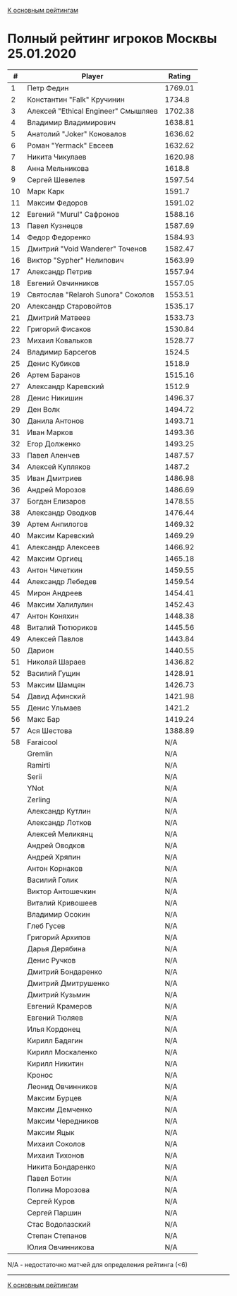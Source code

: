 [К основным рейтингам](https://pee-kay.github.io/russian-wu-rating)
# Полный рейтинг игроков Москвы 25.01.2020 #

| # |Player                             |Rating  |
|---|-----------------------------------|--------|
|  1|Петр Федин                         |1769.01 |
|  2|Константин "Falk" Кручинин         |1734.8  |
|  3|Алексей "Ethical Engineer" Смышляев|1702.38 |
|  4|Владимир Владимирович              |1638.81 |
|  5|Анатолий "Joker" Коновалов         |1636.62 |
|  6|Роман "Yermack" Евсеев             |1632.62 |
|  7|Никита Чикулаев                    |1620.98 |
|  8|Анна Мельникова                    |1618.8  |
|  9|Сергей Шевелев                     |1597.54 |
| 10|Марк Карк                          |1591.7  |
| 11|Максим Федоров                     |1591.02 |
| 12|Евгений "Murul" Сафронов           |1588.16 |
| 13|Павел Кузнецов                     |1587.69 |
| 14|Федор Федоренко                    |1584.93 |
| 15|Дмитрий "Void Wanderer" Точенов    |1582.47 |
| 16|Виктор "Sypher" Нелипович          |1563.99 |
| 17|Александр Петрив                   |1557.94 |
| 18|Евгений Овчинников                 |1557.05 |
| 19|Святослав "Relaroh Sunora" Соколов |1553.51 |
| 20|Александр Старовойтов              |1535.17 |
| 21|Дмитрий Матвеев                    |1533.73 |
| 22|Григорий Фисаков                   |1530.84 |
| 23|Михаил Ковальков                   |1528.77 |
| 24|Владимир Барсегов                  |1524.5  |
| 25|Денис Кубиков                      |1518.9  |
| 26|Артем Баранов                      |1515.16 |
| 27|Александр Каревский                |1512.9  |
| 28|Денис Никишин                      |1496.37 |
| 29|Ден Волк                           |1494.72 |
| 30|Данила Антонов                     |1493.71 |
| 31|Иван Марков                        |1493.36 |
| 32|Егор Долженко                      |1493.25 |
| 33|Павел Аленчев                      |1487.57 |
| 34|Алексей Купляков                   |1487.2  |
| 35|Иван Дмитриев                      |1486.98 |
| 36|Андрей Морозов                     |1486.69 |
| 37|Богдан Елизаров                    |1478.55 |
| 38|Александр Оводков                  |1476.44 |
| 39|Артем Анпилогов                    |1469.32 |
| 40|Максим Каревский                   |1469.29 |
| 41|Александр Алексеев                 |1466.92 |
| 42|Максим Оргиец                      |1465.18 |
| 43|Антон Чичеткин                     |1459.55 |
| 44|Александр Лебедев                  |1459.54 |
| 45|Мирон Андреев                      |1454.41 |
| 46|Максим Халилулин                   |1452.43 |
| 47|Антон Коняхин                      |1448.38 |
| 48|Виталий Тютюриков                  |1445.56 |
| 49|Алексей Павлов                     |1443.84 |
| 50|Дарион                             |1440.55 |
| 51|Николай Шараев                     |1436.82 |
| 52|Василий Гущин                      |1428.91 |
| 53|Максим Шамцян                      |1426.73 |
| 54|Давид Афинский                     |1421.98 |
| 55|Денис Ульмаев                      |1421.2  |
| 56|Макс Бар                           |1419.24 |
| 57|Ася Шестова                        |1388.89 |
| 58|Faraicool                          |   N/A  |
|   |Gremlin                            |   N/A  |
|   |Ramirti                            |   N/A  |
|   |Serii                              |   N/A  |
|   |YNot                               |   N/A  |
|   |Zerling                            |   N/A  |
|   |Александр Кутлин                   |   N/A  |
|   |Александр Лотков                   |   N/A  |
|   |Алексей Меликянц                   |   N/A  |
|   |Андрей Оводков                     |   N/A  |
|   |Андрей Хряпин                      |   N/A  |
|   |Антон Корнаков                     |   N/A  |
|   |Василий Голик                      |   N/A  |
|   |Виктор Антошечкин                  |   N/A  |
|   |Виталий Кривошеев                  |   N/A  |
|   |Владимир Осокин                    |   N/A  |
|   |Глеб Гусев                         |   N/A  |
|   |Григорий Архипов                   |   N/A  |
|   |Дарья Дерябина                     |   N/A  |
|   |Денис Ручков                       |   N/A  |
|   |Дмитрий Бондаренко                 |   N/A  |
|   |Дмитрий Дмитрушенко                |   N/A  |
|   |Дмитрий Кузьмин                    |   N/A  |
|   |Евгений Крамеров                   |   N/A  |
|   |Евгений Тюляев                     |   N/A  |
|   |Илья Кордонец                      |   N/A  |
|   |Кирилл Бадягин                     |   N/A  |
|   |Кирилл Москаленко                  |   N/A  |
|   |Кирилл Никитин                     |   N/A  |
|   |Кронос                             |   N/A  |
|   |Леонид Овчинников                  |   N/A  |
|   |Максим Бурцев                      |   N/A  |
|   |Максим Демченко                    |   N/A  |
|   |Максим Чередников                  |   N/A  |
|   |Максим Яцык                        |   N/A  |
|   |Михаил Соколов                     |   N/A  |
|   |Михаил Тихонов                     |   N/A  |
|   |Никита Бондаренко                  |   N/A  |
|   |Павел Ботин                        |   N/A  |
|   |Полина Морозова                    |   N/A  |
|   |Сергей Куров                       |   N/A  |
|   |Сергей Паршин                      |   N/A  |
|   |Стас Водолазский                   |   N/A  |
|   |Степан Степанов                    |   N/A  |
|   |Юлия Овчинникова                   |   N/A  |

N/A - недостаточно матчей для определения рейтинга (<6)

---

[К основным рейтингам](https://pee-kay.github.io/russian-wu-rating)
